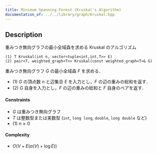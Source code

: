 ```yaml
---
title: Minimum Spanning Forest (Kruskal's Algorithm)
documentation_of: ../../library/graph/Kruskal.hpp
---
```


## Description
重みつき無向グラフの最小全域森を求める Kruskal のアルゴリズム
```
(1) T Kruskal(int n, vector<tuple<int,int,T>> E)
(2) pair<T, weighted_graph<T>> Kruskal(const weighted_graph<T>& G)
```
重みつき無向グラフ $G$ の最小全域森 $F$ を求める．
- (1) $G$ の頂点数 $n$ と辺集合 $E$ を入力とし，$F$ の辺の重みの総和を返す．
- (2) $G$ 自身を入力とし，$F$ の辺の重みの総和と $F$ 自身のペアを返す．

#### Constraints
- $G$ は重みつき無向グラフ
- $T$ は整数型または実数型 (``int``, ``long long``, ``double``, ``long double`` など)
- (1) $n\ge0$

#### Complexity
- $O(V+E(\alpha(V)+\log E))$
